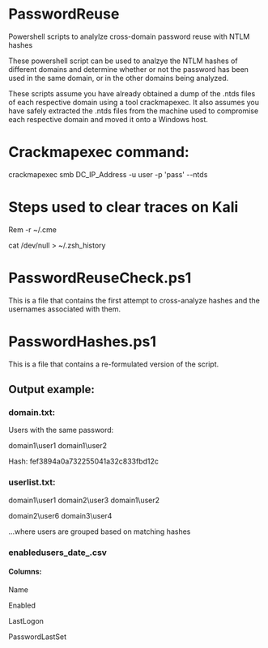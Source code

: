 # PasswordReuse
Powershell scripts to analylze cross-domain password reuse with NTLM hashes

These powershell script can be used to analzye the NTLM hashes of different domains and determine whether or not the password has been used in the same domain, or in the other domains being analyzed.

These scripts assume you have already obtained a dump of the .ntds files of each respective domain using a tool crackmapexec. It also assumes you have safely extracted the .ntds files from the machine used to compromise each respective domain and moved it onto a Windows host. 

# Crackmapexec command:

crackmapexec smb DC_IP_Address -u user -p 'pass' --ntds

# Steps used to clear traces on Kali 

Rem -r ~/.cme

cat /dev/null > ~/.zsh_history

# PasswordReuseCheck.ps1

This is a file that contains the first attempt to cross-analyze hashes and the usernames associated with them.

# PasswordHashes.ps1

This is a file that contains a re-formulated version of the script. 

## Output example:

### domain.txt:

Users with the same password:
  
  domain1\user1 domain1\user2

Hash: fef3894a0a732255041a32c833fbd12c

### userlist.txt:

domain1\user1
domain2\user3
domain1\user2

domain2\user6
domain3\user4

...where users are grouped based on matching hashes

### enabledusers_date_.csv

#### Columns:
  
  Name
  
  Enabled
  
  LastLogon
  
  PasswordLastSet




